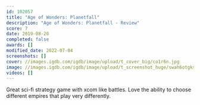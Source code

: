 ```yaml
---
id: 102057
title: "Age of Wonders: Planetfall"
description: "Age of Wonders: Planetfall - Review"
score: 7
date: 2019-08-20
completed: false
awards: []
modified_date: 2022-07-04
screenshots: []
cover: //images.igdb.com/igdb/image/upload/t_cover_big/co1r6n.jpg
image: //images.igdb.com/igdb/image/upload/t_screenshot_huge/swah6otgksgscheojrqh.jpg
videos: []
---
```

Great sci-fi strategy game with xcom like battles. Love the ability to choose different empires that play very differently.